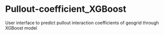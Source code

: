 # Pullout-coefficient_XGBoost
User interface to predict pullout interaction coefficients of geogrid through XGBoost model
